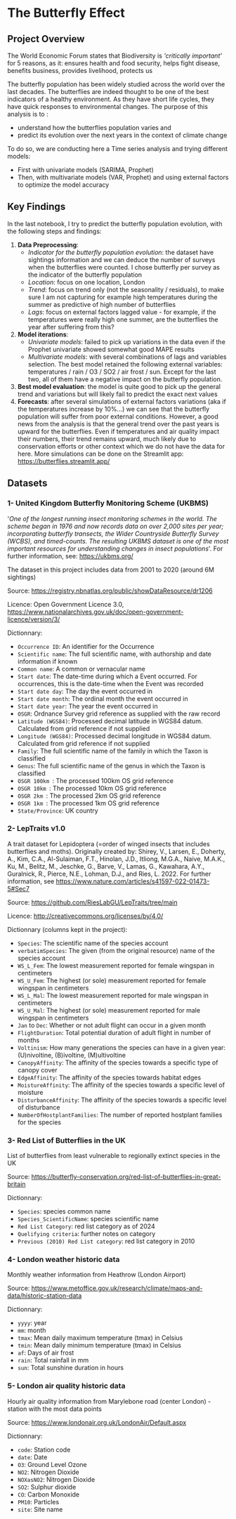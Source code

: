 # The Butterfly Effect

## Project Overview
The World Economic Forum states that Biodiversity is _'critically important'_ for 5 reasons, as it: ensures health and food security, helps fight disease, benefits business, provides livelihood, protects us

The butterfly population has been widely studied across the world over the last decades. The butterflies are indeed thought to be one of the best indicators of a healthy environment. As they have short life cycles, they have quick responses to environmental changes. The purpose of this analysis is to :
- understand how the butterflies population varies and
- predict its evolution over the next years in the context of climate change

To do so, we are conducting here a Time series analysis and trying different models:
- First with univariate models (SARIMA, Prophet)
- Then, with multivariate models (VAR, Prophet) and using external factors to optimize the model accuracy

## Key Findings
In the last notebook, I try to predict the butterfly population evolution, with the following steps and findings:

1. __Data Preprocessing__:
   - *Indicator for the butterfly population evolution*: the dataset have sightings information and we can deduce the number of surveys when the butterflies were counted. I chose butterfly per survey as the indicator of the butterfly population
   - *Location*: focus on one location, London
   - *Trend*: focus on trend only (not the seasonality / residuals), to make sure I am not capturing for example high temperatures during the summer as predictive of high number of butterflies
   - *Lags*: focus on external factors lagged value - for example, if the temperatures were really high one summer, are the butterflies the year after suffering from this?
3. __Model iterations__:
    - *Univariate models*: failed to pick up variations in the data even if the Prophet univariate showed somewhat good MAPE results
    - *Multivariate models*: with several combinations of lags and variables selection. The best model retained the following external variables: temperatures / rain / O3 / SO2 / air frost / sun. Except for the last two, all of them have a negative impact on the butterfly population.
4.  __Best model evaluation__: the model is quite good to pick up the general trend and variations but will likely fail to predict the exact next values
5.  __Forecasts__: after several simulations of external factors variations (aka if the temperatures increase by 10%...) we can see that the butterfly population will suffer from poor external conditions. However, a good news from the analysis is that the general trend over the past years is upward for the butterflies. Even if temperatures and air quality impact their numbers, their trend remains upward, much likely due to conservation efforts or other context which we do not have the data for here. More simulations can be done on the Streamlit app: https://butterflies.streamlit.app/ 

## Datasets
### 1- __United Kingdom Butterfly Monitoring Scheme (UKBMS)__

'_One of the longest running insect monitoring schemes in the world. The scheme began in 1976 and now records data on over 2,000 sites per year; incorporating butterfly transects, the Wider Countryside Butterfly Survey (WCBS), and timed-counts. The resulting UKBMS dataset is one of the most important resources for understanding changes in insect populations_'. For further information, see: https://ukbms.org/

The dataset in this project includes data from 2001 to 2020 (around 6M sightings) 

Source: https://registry.nbnatlas.org/public/showDataResource/dr1206 

Licence: Open Government Licence 3.0, https://www.nationalarchives.gov.uk/doc/open-government-licence/version/3/ 

Dictionnary:
- `Occurrence ID`: An identifier for the Occurrence
- `Scientific name`: The full scientific name, with authorship and date information if known
- `Common name`: A common or vernacular name
- `Start date`: The date-time during which a Event occurred. For occurrences, this is the date-time when the Event was recorded
- `Start date day`: The day the event occurred in
- `Start date month`: The ordinal month the event occurred in
- `Start date year`: The year the event occurred in
- `OSGR`: Ordnance Survey grid reference as supplied with the raw record
- `Latitude (WGS84)`: Processed decimal latitude in WGS84 datum. Calculated from grid reference if not supplied
- `Longitude (WGS84)`: Processed decimal longitude in WGS84 datum. Calculated from grid reference if not supplied
- `Family`: The full scientific name of the family in which the Taxon is classified
- `Genus`: The full scientific name of the genus in which the Taxon is classified
- `OSGR 100km `: The processed 100km OS grid reference
- `OSGR 10km `: The processed 10km OS grid reference
- `OSGR 2km `: The processed 2km OS grid reference
- `OSGR 1km `: The processed 1km OS grid reference
- `State/Province`: UK country


### 2- __LepTraits v1.0__

A trait dataset for Lepidoptera (=order of winged insects that includes butterflies and moths). Originally created by:
Shirey, V., Larsen, E., Doherty, A., Kim, C.A., Al-Sulaiman, F.T., Hinolan, J.D., Itliong, M.G.A., Naive, M.A.K., Ku, M., Belitz, M., Jeschke, G., Barve, V., Lamas, G., Kawahara, A.Y., Guralnick, R., Pierce, N.E., Lohman, D.J., and Ries, L. 2022. For further information, see https://www.nature.com/articles/s41597-022-01473-5#Sec7

Source: https://github.com/RiesLabGU/LepTraits/tree/main

Licence: http://creativecommons.org/licenses/by/4.0/ 

Dictionnary (columns kept in the project): 
- `Species`: The scientific name of the species account
- `verbatimSpecies`: The given (from the original resource) name of the species account
- `WS_L_Fem`: The lowest measurement reported for female wingspan in centimeters
- `WS_U_Fem`: The highest (or sole) measurement reported for female wingspan in centimeters
- `WS_L_Mal`: The lowest measurement reported for male wingspan in centimeters
- `WS_U_Mal`: The highest (or sole) measurement reported for male wingspan in centimeters
- `Jan` to `Dec`: Whether or not adult flight can occur in a given month
- `FlightDuration`: Total potential duration of adult flight in number of months
- `Voltinism`: How many generations the species can have in a given year: (U)nivoltine, (B)ivoltine, (M)ultivoltine
- `CanopyAffinity`: The affinity of the species towards a specific type of canopy cover
- `EdgeAffinity`: The affinity of the species towards habitat edges
- `MoistureAffinity`: The affinity of the species towards a specific level of moisture
- `DisturbanceAffinity`: The affinity of the species towards a specific level of disturbance
- `NumberOfHostplantFamilies`: The number of reported hostplant families for the species


### 3- __Red List of Butterflies in the UK__

List of butterflies from least vulnerable to regionally extinct species in the UK

Source: https://butterfly-conservation.org/red-list-of-butterflies-in-great-britain 

Dictionnary:
- `Species`: species common name
- `Species_ScientificName`: species scientific name
- `Red List Category`: red list category as of 2024
- `Quelifying criteria`: further notes on category
- `Previous (2010) Red List category`: red list category in 2010

### 4- __London weather historic data__

Monthly weather information from Heathrow (London Airport)

Source: https://www.metoffice.gov.uk/research/climate/maps-and-data/historic-station-data 

Dictionnary:
- `yyyy`: year
- `mm`: month
- `tmax`: Mean daily maximum temperature (tmax) in Celsius
- `tmin`: Mean daily minimum temperature (tmax) in Celsius
- `af`: Days of air frost
- `rain`: Total rainfall in mm
- `sun`: Total sunshine duration in hours


### 5- __London air quality historic data__

Hourly air quality information from Marylebone road (center London) - station with the most data points

Source: https://www.londonair.org.uk/LondonAir/Default.aspx

Dictionnary:
- `code`: Station code
- `date`: Date
- `O3`: Ground Level Ozone
- `NO2`: Nitrogen Dioxide
- `NOXasNO2`: Nitrogen Dioxide
- `SO2`: Sulphur dioxide
- `CO`: Carbon Monoxide
- `PM10`: Particles
- `site`: Site name